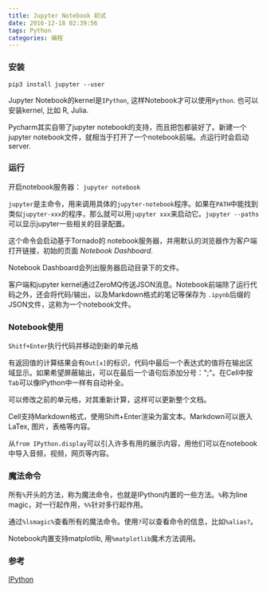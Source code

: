 ```yaml
---
title: Jupyter Notebook 初试
date: 2016-12-18 02:39:56
tags: Python
categories: 编程
---
```


### 安装

`pip3 install jupyter --user`

Jupyter Notebook的kernel是`IPython`, 这样Notebook才可以使用`Python`. 也可以安装kernel, 比如 R, Julia.<!--more-->

Pycharm其实自带了jupyter notebook的支持，而且把包都装好了。新建一个jupyter notebook文件，就相当于打开了一个notebook前端。点运行时会启动server.

### 运行

开启notebook服务器： `jupyter notebook`

`jupyter`是主命令，用来调用具体的`jupyter-notebook`程序。如果在`PATH`中能找到类似`jupyter-xxx`的程序，那么就可以用`jupyter xxx`来启动它。`jupyter --paths`可以显示jupyter一些相关的目录配置。

这个命令会启动基于Tornado的 notebook服务器，并用默认的浏览器作为客户端打开链接，初始的页面 *Notebook Dashboard*. 

Notebook Dashboard会列出服务器启动目录下的文件。

客户端和jupyter kernel通过ZeroMQ传送JSON消息。Notebook前端除了运行代码之外，还会将代码/输出，以及Markdown格式的笔记等保存为 `.ipynb`后缀的JSON文件，这称为一个notebook文件。

### Notebook使用

`Shitf+Enter`执行代码并移动到新的单元格

有返回值的计算结果会有`Out[x]`的标识，代码中最后一个表达式的值将在输出区域显示。如果希望屏蔽输出，可以在最后一个语句后添加分号：";"。在Cell中按`Tab`可以像IPython中一样有自动补全。

可以修改之前的单元格，对其重新计算，这样可以更新整个文档。

Cell支持Markdown格式，使用Shift+Enter渲染为富文本。Markdown可以嵌入LaTex, 图片，表格等内容。

从`from IPython.display`可以引入许多有用的展示内容，用他们可以在notebook中导入音频，视频，网页等内容。

### 魔法命令

所有`%`开头的方法，称为魔法命令，也就是IPython内置的一些方法。`%`称为line magic，对一行起作用，`%%`针对多行起作用。

通过`%lsmagic%`查看所有的魔法命令。使用`?`可以查看命令的信息，比如`%alias?`。

Notebook内置支持matplotlib, 用`%matplotlib`魔术方法调用。





### 参考

[IPython](http://ipython.readthedocs.io/en/stable/interactive/python-ipython-diff.html)